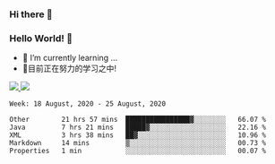 ### Hi there 👋
### Hello World! 🙌

- 🌱 I’m currently learning ...
- 📖目前正在努力的学习之中!

<a href="https://github.com/anuraghazra/github-readme-stats">
  <img src="https://github-readme-stats.vercel.app/api?username=keyboardWithDream&show_icons=true&repo=github-readme-stats" />
</a>
<a href="https://github.com/anuraghazra/convoychat">
  <img src="https://github-readme-stats.vercel.app/api/top-langs/?username=keyboardWithDream&layout=compact&repo=convoychat" />
</a>



<!--START_SECTION:waka-->
```text
Week: 18 August, 2020 - 25 August, 2020

Other        21 hrs 57 mins  ████████████████▓░░░░░░░░   66.07 % 
Java         7 hrs 21 mins   █████▓░░░░░░░░░░░░░░░░░░░   22.16 % 
XML          3 hrs 38 mins   ██▓░░░░░░░░░░░░░░░░░░░░░░   10.96 % 
Markdown     14 mins         ▒░░░░░░░░░░░░░░░░░░░░░░░░   00.73 % 
Properties   1 min           ░░░░░░░░░░░░░░░░░░░░░░░░░   00.07 % 
```
<!--END_SECTION:waka-->
